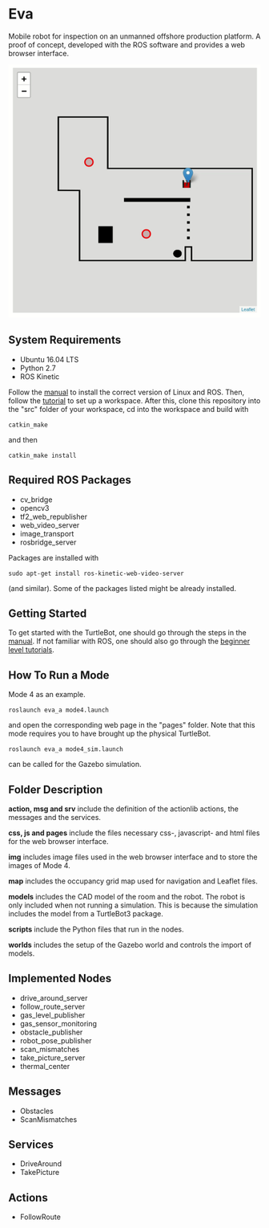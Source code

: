 # Eva
Mobile robot for inspection on an unmanned offshore production platform. A proof of concept, developed with the ROS software and provides a web browser interface.

![alt text](https://raw.githubusercontent.com/krNesland/eva/master/img/mode4.gif "Mode 4")

## System Requirements
- Ubuntu 16.04 LTS
- Python 2.7
- ROS Kinetic

Follow the [manual](http://emanual.robotis.com/docs/en/platform/turtlebot3/pc_setup/#pc-setup) to install the correct version of Linux and ROS. Then, follow the [tutorial](http://wiki.ros.org/ROS/Tutorials/InstallingandConfiguringROSEnvironment) to set up a workspace. After this, clone this repository into the "src" folder of your workspace, cd into the workspace and build with 
```
catkin_make
```
and then
```
catkin_make install
```


## Required ROS Packages
- cv_bridge
- opencv3
- tf2_web_republisher
- web_video_server
- image_transport
- rosbridge_server

Packages are installed with 
```
sudo apt-get install ros-kinetic-web-video-server
```
(and similar). Some of the packages listed might be already installed.

## Getting Started
To get started with the TurtleBot, one should go through the steps in the [manual](http://emanual.robotis.com/docs/en/platform/turtlebot3/overview/#overview). If not familiar with ROS, one should also go through the [beginner level tutorials](http://wiki.ros.org/ROS/Tutorials).

## How To Run a Mode
Mode 4 as an example. 
```
roslaunch eva_a mode4.launch
```
and open the corresponding web page in the "pages" folder. Note that this mode requires you to have brought up the physical TurtleBot. 
```
roslaunch eva_a mode4_sim.launch
```
can be called for the Gazebo simulation.

## Folder Description
**action, msg and srv** include the definition of the actionlib actions, the messages and the services.

**css, js and pages** include the files necessary css-, javascript- and html files for the web browser interface.

**img** includes image files used in the web browser interface and to store the images of Mode 4.

**map** includes the occupancy grid map used for navigation and Leaflet files.

**models** includes the CAD model of the room and the robot. The robot is only included when not running a simulation. This is because the simulation includes the model from a TurtleBot3 package.

**scripts** include the Python files that run in the nodes.

**worlds** includes the setup of the Gazebo world and controls the import of models.

## Implemented Nodes
- drive_around_server
- follow_route_server
- gas_level_publisher
- gas_sensor_monitoring
- obstacle_publisher
- robot_pose_publisher
- scan_mismatches
- take_picture_server
- thermal_center

## Messages
- Obstacles
- ScanMismatches

## Services
- DriveAround
- TakePicture

## Actions
- FollowRoute
